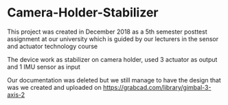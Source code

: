 # Camera-Holder-Stabilizer

This project was created in December 2018 as a 5th semester posttest assignment at our university which is guided by our lecturers in the sensor and actuator technology course

The device work as stabilizer on camera holder, used 3 actuator as output and 1 IMU sensor as input

Our documentation was deleted but we still manage to have the design that was we created and uploaded on https://grabcad.com/library/gimbal-3-axis-2
